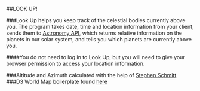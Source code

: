 ##LOOK UP!

###Look Up helps you keep track of the celestial bodies currently above you. The program takes date, time and location information from your client, sends them to [Astronomy API](http://www.astronomyapi.com/), which returns relative information on the planets in our solar system, and tells you which planets are currently above you.

####You do not need to log in to Look Up, but you will need to give your browser permission to access your location information.

###Altitude and Azimuth calculated with the help of [Stephen Schmitt](http://mysite.verizon.net/res148h4j/javascript/script_celestial2horizon.html)
###D3 World Map boilerplate found [here](http://techslides.com/demos/d3/worldmap-template.html)
